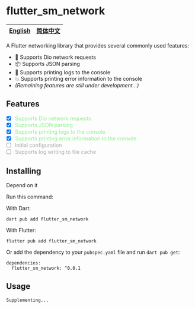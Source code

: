 # flutter_sm_network

| [English](README.en.md) | [简体中文](README.md) |
| ------------------------------- | ----------------------- |

A Flutter networking library that provides several commonly used features:

- 📱 Supports Dio network requests
- 📦 Supports JSON parsing
- 🎉 Supports printing logs to the console
- 💥 Supports printing error information to the console
- *(Remaining features are still under development...)*

## Features

- [x] <span style="color: lightgreen;">Supports Dio network requests</span>
- [x] <span style="color: lightgreen;">Supports JSON parsing</span>
- [x] <span style="color: lightgreen;">Supports printing logs to the console</span>
- [x] <span style="color: lightgreen;">Supports printing error information to the console</span>
- [ ] <span style="color: #A9A9A9;">Initial configuration</span>
- [ ] <span style="color: #A9A9A9;">Supports log writing to file cache</span>

## Installing

Depend on it

Run this command:

With Dart:

```
dart pub add flutter_sm_network
```

With Flutter:

```
flutter pub add flutter_sm_network
```

Or add the dependency to your `pubspec.yaml` file and run `dart pub get`:

```
dependencies:
  flutter_sm_network: ^0.0.1
```

## Usage

```
Supplementing...
```